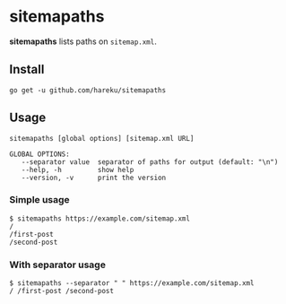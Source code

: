 # sitemapaths

**sitemapaths** lists paths on `sitemap.xml`.

## Install

`go get -u github.com/hareku/sitemapaths`

## Usage

`sitemapaths [global options] [sitemap.xml URL]`

```
GLOBAL OPTIONS:
   --separator value  separator of paths for output (default: "\n")
   --help, -h         show help
   --version, -v      print the version
```

### Simple usage

```
$ sitemapaths https://example.com/sitemap.xml
/
/first-post
/second-post
```

### With separator usage

```
$ sitemapaths --separator " " https://example.com/sitemap.xml
/ /first-post /second-post
```
